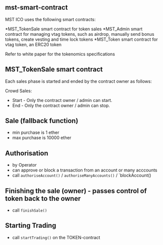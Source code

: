 ## mst-smart-contract

MST ICO uses the following smart contracts:

*MST_TokenSale smart contract for token sales
*MST_Admin smart contract for managing vtag tokens, such as airdrop, manually send bonus tokens, create vesting and time lock tokens
*MST_Token smart contract for vtag token, an ERC20 token

Refer to white paper for the tokenomics specifications


## MST_TokenSale smart contract

Each sales phase is started and ended by the contract owner as follows:
 
Crowd Sales:

* Start - Only the contract owner / admin can start.
* End - Only the contract owner / admin can stop.

## Sale (fallback function)

* min purchase is 1 ether
* max purchase is  10000 ether

## Authorisation

* by Operator
* can approve or block a transaction from an account or many acccounts
* call `authoriseAccount()` / `authoriseManyAccounts()` / `blockAccount()

## Finishing the sale (owner) - passes control of token back to the owner

* call `finishSale()` 

## Starting Trading

* call `startTrading()` on the TOKEN-contract



